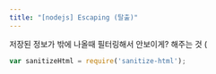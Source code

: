 ```yaml
---
title: "[nodejs] Escaping (탈출)"
---
```


저장된 정보가 밖에 나올때 필터링해서 안보이게? 해주는 것
(

```javascript
var sanitizeHtml = require('sanitize-html');
```
